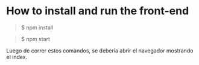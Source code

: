 # How to install and run the front-end

> $ npm install

> $ npm start

Luego de correr estos comandos, se deberia abrir el navegador mostrando el index.

